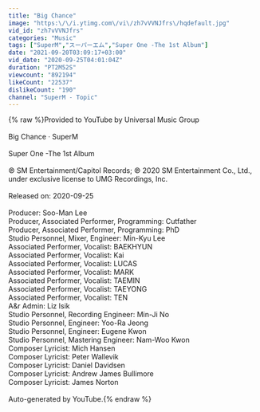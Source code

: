 ```yaml
---
title: "Big Chance"
image: "https:\/\/i.ytimg.com\/vi\/zh7vVVNJfrs\/hqdefault.jpg"
vid_id: "zh7vVVNJfrs"
categories: "Music"
tags: ["SuperM","スーパーエム","Super One -The 1st Album"]
date: "2021-09-20T03:09:17+03:00"
vid_date: "2020-09-25T04:01:04Z"
duration: "PT2M52S"
viewcount: "892194"
likeCount: "22537"
dislikeCount: "190"
channel: "SuperM - Topic"
---
```

{% raw %}Provided to YouTube by Universal Music Group<br /><br />Big Chance · SuperM<br /><br />Super One -The 1st Album<br /><br />℗ SM Entertainment/Capitol Records; ℗ 2020 SM Entertainment Co., Ltd., under exclusive license to UMG Recordings, Inc.<br /><br />Released on: 2020-09-25<br /><br />Producer: Soo-Man Lee<br />Producer, Associated  Performer, Programming: Cutfather<br />Producer, Associated  Performer, Programming: PhD<br />Studio  Personnel, Mixer, Engineer: Min-Kyu Lee<br />Associated  Performer, Vocalist: BAEKHYUN<br />Associated  Performer, Vocalist: Kai<br />Associated  Performer, Vocalist: LUCAS<br />Associated  Performer, Vocalist: MARK<br />Associated  Performer, Vocalist: TAEMIN<br />Associated  Performer, Vocalist: TAEYONG<br />Associated  Performer, Vocalist: TEN<br />A&amp;r  Admin: Liz Isik<br />Studio  Personnel, Recording  Engineer: Min-Ji No<br />Studio  Personnel, Engineer: Yoo-Ra Jeong<br />Studio  Personnel, Engineer: Eugene Kwon<br />Studio  Personnel, Mastering  Engineer: Nam-Woo Kwon<br />Composer  Lyricist: Mich Hansen<br />Composer  Lyricist: Peter Wallevik<br />Composer  Lyricist: Daniel Davidsen<br />Composer  Lyricist: Andrew James Bullimore<br />Composer  Lyricist: James Norton<br /><br />Auto-generated by YouTube.{% endraw %}
